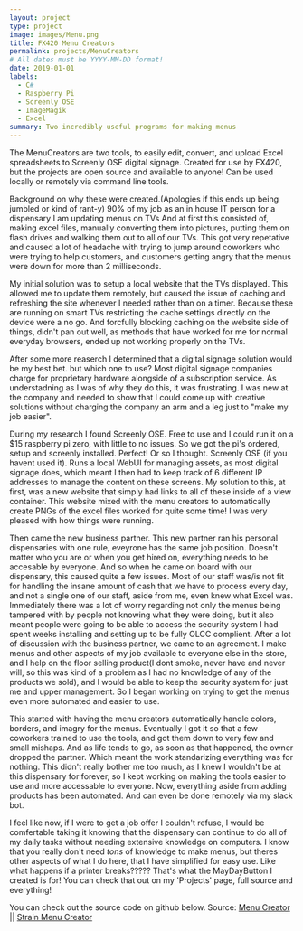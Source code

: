 ```yaml
---
layout: project
type: project
image: images/Menu.png
title: FX420 Menu Creators
permalink: projects/MenuCreators
# All dates must be YYYY-MM-DD format!
date: 2019-01-01
labels:
  - C#
  - Raspberry Pi
  - Screenly OSE
  - ImageMagik
  - Excel
summary: Two incredibly useful programs for making menus
---
```

The MenuCreators are two tools, to easily edit, convert, and upload Excel spreadsheets to Screenly OSE digital signage.
Created for use by FX420, but the projects are open source and available to anyone! Can be used locally or remotely via command line tools.


Background on why these were created.(Apologies if this ends up being jumbled or kind of rant-y)
90% of my job as an in house IT person for a dispensary I am updating menus on TVs And at first this consisted of, making excel files, manually converting them into pictures, putting them on flash drives and walking them out to all of our TVs. This got very repetative and caused a lot of headache with trying to jump around coworkers who were trying to help customers, and customers getting angry that the menus were down for more than 2 milliseconds.

My initial solution was to setup a local website that the TVs displayed. This allowed me to update them remotely, but caused the issue of caching and refreshing the site whenever I needed rather than on a timer.
Because these are running on smart TVs restricting the cache settings directly on the device were a no go. And forcfully blocking caching on the website side of things, didn't pan out well, as methods that have worked for me for normal everyday browsers, ended up not working properly on the TVs.

After some more reaserch I determined that a digital signage solution would be my best bet. but which one to use? Most digital signage companies charge for proprietary hardware alongside of a subscription service. As understadning as I was of why they do this, it was frustrating. I was new at the company and needed to show that I could come up with creative solutions without charging the company an arm and a leg just to "make my job easier".

During my research I found Screenly OSE. Free to use and I could run it on a $15 raspberry pi zero, with little to no issues. So we got the pi's ordered, setup and screenly installed. Perfect! Or so I thought. Screenly OSE (if you havent used it). Runs a local WebUI for managing assets, as most digital signage does, which meant I then had to keep track of 6 different IP addresses to manage the content on these screens. My solution to this, at first, was a new website that simply had links to all of these inside of a view container. This website mixed with the menu creators to automatically create PNGs of the excel files worked for quite some time! I was very pleased with how things were running.

Then came the new business partner. This new partner ran his personal dispensaries with one rule, eveyrone has the same job position. Doesn't matter who you are or when you get hired on, everything needs to be accesable by everyone. And so when he came on board with our dispensary, this caused quite a few issues. Most of our staff was/is not fit for handling the insane amount of cash that we have to process every day, and not a single one of our staff, aside from me, even knew what Excel was. Immediately there was a lot of worry regarding not only the menus being tampered with by people not knowing what they were doing, but it also meant people were going to be able to access the security system I had spent weeks installing and setting up to be fully OLCC complient. After a lot of discussion with the business partner, we came to an agreement. I make menus and other aspects of my job available to everyone else in the store, and I help on the floor selling product(I dont smoke, never have and never will, so this was kind of a problem as I had no knowledge of any of the products we sold), and I would be able to keep the security system for just me and upper management. So I began working on trying to get the menus even more automated and easier to use.

This started with having the menu creators automatically handle colors, borders, and imagry for the menus. Eventually I got it so that a few coworkers trained to use the tools, and got them down to very few and small mishaps. And as life tends to go, as soon as that happened, the owner dropped the partner. Which meant the work standarizing everything was for nothing. This didn't really bother me too much, as I knew I wouldn't be at this dispensary for forever, so I kept working on making the tools easier to use and more accessable to everyone. Now, everything aside from adding products has been automated. And can even be done remotely via my slack bot.

I feel like now, if I were to get a job offer I couldn't refuse, I would be comfertable taking it knowing that the dispensary can continue to do all of my daily tasks without needing extensive knowledge on computers.
I know that you really don't need *tons* of knowledge to make menus, but theres other aspects of what I do here, that I have simplified for easy use. Like what happens if a printer breaks????? That's what the MayDayButton I created is for! You can check that out on my 'Projects' page, full source and everything!

You can check out the source code on github below.
Source: 
[Menu Creator](https://github.com/Joexv/FX420_MenuCreator) || 
[Strain Menu Creator](https://github.com/Joexv/FX420_StrainMenuCreator)



